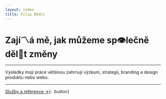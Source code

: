 ```yaml
---
layout: index
title: Filip Dědic
---
```

# Zají〽️á&nbsp;mě, jak můžeme sp👁lečně děl🙌t změny

***
Výsledky mojí práce většinou zahrnují výzkum, strategii, branding a&nbsp;design produktu nebo webu.

***

[Služby a reference →](/sluzby){: .button}
